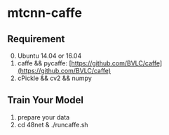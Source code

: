 # mtcnn-caffe
## Requirement
0. Ubuntu 14.04 or 16.04
1. caffe && pycaffe: [https://github.com/BVLC/caffe](https://github.com/BVLC/caffe)
2. cPickle && cv2 && numpy 

## Train Your Model

1. prepare your data 
2. cd 48net & ./runcaffe.sh

